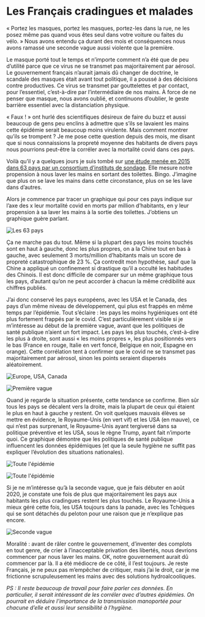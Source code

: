 # Les Français cradingues et malades

« Portez les masques, portez les masques, portez-les dans la rue, ne les posez même pas quand vous êtes seul dans votre voiture ou faites du vélo. » Nous avons entendu ça durant des mois et conséquences nous avons ramassé une seconde vague aussi violente que la première.<span id="more-56121"></span>

Le masque porté tout le temps et n’importe comment n’a été que de peu d’utilité parce que ce virus ne se transmet pas majoritairement par aérosol. Le gouvernement français n’aurait jamais dû changer de doctrine, le scandale des masques était avant tout politique, il a poussé à des décisions contre productives. Ce virus se transmet par gouttelettes et par contact, pour l’essentiel, c’est-à-dire par l’intermédiaire de nos mains. À force de ne penser que masque, nous avons oublié, et continuons d’oublier, le geste barrière essentiel avec la distanciation physique.

« Faux ! » ont hurlé des scientifiques désireux de faire du buzz et aussi beaucoup de gens peu enclins à admettre que s’ils se lavaient les mains cette épidémie serait beaucoup moins virulente. Mais comment montrer qu’ils se trompent ? Je me pose cette question depuis des mois, me disant que si nous connaissions la propreté moyenne des habitants de divers pays nous pourrions peut-être la corréler avec la mortalité covid dans ces pays.

Voilà qu’il y a quelques jours je suis tombé sur [une étude menée en 2015 dans 63 pays par un consortium d’instituts de sondage](https://www.bva-group.com/sondages/les-francais-et-le-savonnage-des-mains-apres-etre-alle-aux-toilettes/). Elle mesure notre propension à nous laver les mains en sortant des toilettes. Bingo. J’imagine que plus on se lave les mains dans cette circonstance, plus on se les lave dans d’autres.

Alors je commence par tracer un graphique qui pour ces pays indique sur l’axe des x leur mortalité covid en morts par million d’habitants, en y leur propension à sa laver les mains à la sortie des toilettes. J’obtiens un graphique guère parlant.

![Les 63 pays](https://tcrouzet.com/images_tc/2020/11/h-all1.png)

Ça ne marche pas du tout. Même si la plupart des pays les moins touchés sont en haut à gauche, donc les plus propres, on a la Chine tout en bas à gauche, avec seulement 3 morts/million d’habitants mais un score de propreté catastrophique de 23 %. Ça contredit mon hypothèse, sauf que la Chine a appliqué un confinement si drastique qu’il a occulté les habitudes des Chinois. Il est donc difficile de comparer sur un même graphique tous les pays, d’autant qu’on ne peut accorder à chacun la même crédibilité aux chiffres publiés.

J’ai donc conservé les pays européens, avec les USA et le Canada, des pays d’un même niveau de développement, qui plus est frappés en même temps par l’épidémie. Tout s’éclaire : les pays les moins hygiéniques ont été plus fortement frappés par le covid. C’est particulièrement visible si je m’intéresse au début de la première vague, avant que les politiques de santé publique n’aient un fort impact. Les pays les plus touchés, c’est-à-dire les plus à droite, sont aussi « les moins propres », les plus positionnés vers le bas (France en rouge, Italie en vert foncé, Belgique en noir, Espagne en orange). Cette corrélation tent à confirmer que le covid ne se transmet pas majoritairement par aérosol, sinon les points seraient dispersés aléatoirement.

![Europe, USA, Canada](https://tcrouzet.com/images_tc/2020/11/h-all3.png)

![Première vague](https://tcrouzet.com/images_tc/2020/11/h-first.png)

Quand je regarde la situation présente, cette tendance se confirme. Bien sûr tous les pays se décalent vers la droite, mais la plupart de ceux qui étaient le plus en haut à gauche y restent. On voit quelques mauvais élèves se mettre en évidence, le Royaume-Unis (en vert vif) et les USA (en mauve), ce qui n’est pas surprenant, le Royaume-Unis ayant tergiversé dans sa politique préventive et les USA, sous le règne Trump, ayant fait n’importe quoi. Ce graphique démontre que les politiques de santé publique influencent les données épidémiques (et que la seule hygiène ne suffit pas expliquer l’évolution des situations nationales).

![Toute l'épidémie](https://tcrouzet.com/images_tc/2020/11/h-now2.png)

![Toute l'épidémie](https://tcrouzet.com/images_tc/2020/11/h-now.png)

Si je ne m’intéresse qu’à la seconde vague, que je fais débuter en août 2020, je constate une fois de plus que majoritairement les pays aux habitants les plus cradingues restent les plus touchés. Le Royaume-Unis a mieux géré cette fois, les USA toujours dans la panade, avec les Tchèques qui se sont détachés du peloton pour une raison que je n’explique pas encore.

![Seconde vague](https://tcrouzet.com/images_tc/2020/11/h-second.png)

Moralité : avant de râler contre le gouvernement, d’inventer des complots en tout genre, de crier à l’inacceptable privation des libertés, nous devrions commencer par nous laver les mains. OK, notre gouvernement aurait dû commencer par là. Il a été médiocre de ce côté, il l’est toujours. Je reste Français, je ne peux pas m’empêcher de critiquer, mais j’ai le droit, car je me frictionne scrupuleusement les mains avec des solutions hydroalcooliques.

*PS : Il reste beaucoup de travail pour faire parler ces données. En particulier, il serait intéressant de les corréler avec d’autres épidémies. On pourrait en déduire l’importance de la transmission manoportée pour chacune d’elle et aussi leur sensibilité à l’hygiène.*